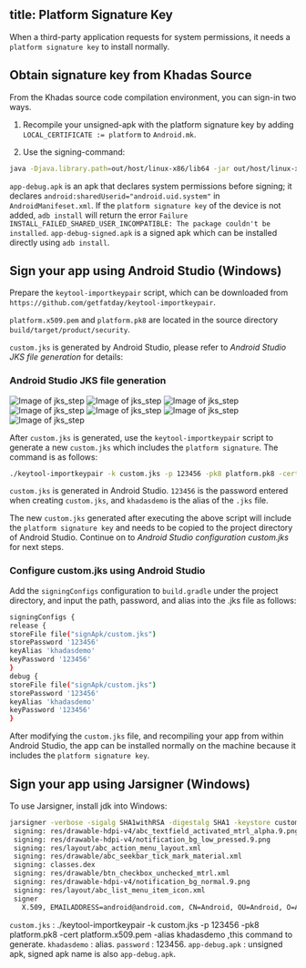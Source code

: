 title: Platform Signature Key
---

When a third-party application requests for system permissions, it needs a `platform signature key` to install normally.

## Obtain signature key from Khadas Source
From the Khadas source code compilation environment, you can sign-in two ways.

1. Recompile your unsigned-apk with the platform signature key by adding `LOCAL_CERTIFICATE := platform` to `Android.mk`.

2. Use the signing-command:
```sh
java -Djava.library.path=out/host/linux-x86/lib64 -jar out/host/linux-x86/framework/signapk.jar build/target/product/security/platform.x509.pem build/target/product/security/platform.pk8 app-debug.apk app-debug-signed.apk
```

`app-debug.apk` is an apk that declares system permissions before signing; it declares `android:sharedUserid="android.uid.system"` in `AndroidManifeset.xml`. If the `platform signature key` of the device is not added, `adb install` will return the error `Failure INSTALL_FAILED_SHARED_USER_INCOMPATIBLE: The package couldn't be installed`. `app-debug-signed.apk` is a signed apk which can be installed directly using `adb install`.

## Sign your app using Android Studio (Windows)
Prepare the `keytool-importkeypair` script, which can be downloaded from `https://github.com/getfatday/keytool-importkeypair`. 

`platform.x509.pem` and `platform.pk8` are located in the source directory `build/target/product/security`. 

`custom.jks` is generated by Android Studio, please refer to *Android Studio JKS file generation* for details:

### Android Studio JKS file generation
![Image of jks_step](/android/images/vim3/step1.png)
![Image of jks_step](/android/images/vim3/step2.png)
![Image of jks_step](/android/images/vim3/step3.png)
![Image of jks_step](/android/images/vim3/step4.png)
![Image of jks_step](/android/images/vim3/step5.png)
![Image of jks_step](/android/images/vim3/step6.png)
![Image of jks_step](/android/images/vim3/step7.png)

After `custom.jks` is generated, use the `keytool-importkeypair` script to generate a new `custom.jks` which includes the `platform signature`. The command is as follows:

```sh
./keytool-importkeypair -k custom.jks -p 123456 -pk8 platform.pk8 -cert platform.x509.pem -alias khadasdemo
```

`custom.jks` is generated in Android Studio. `123456` is the password entered when creating `custom.jks`, and `khadasdemo` is the alias of the `.jks` file.

The new `custom.jks` generated after executing the above script will include the `platform signature key` and needs to be copied to the project directory of Android Studio. Continue on to *Android Studio configuration custom.jks* for next steps.

###  Configure custom.jks using Android Studio
Add the `signingConfigs` configuration to `build.gradle` under the project directory, and input the path, password, and alias into the .jks file as follows: 

```sh
signingConfigs { 
release { 
storeFile file("signApk/custom.jks") 
storePassword '123456'
keyAlias 'khadasdemo'
keyPassword '123456'
} 
debug { 
storeFile file("signApk/custom.jks") 
storePassword '123456'
keyAlias 'khadasdemo'
keyPassword '123456'
} 
```

After modifying the `custom.jks` file, and recompiling your app from within Android Studio, the app can be installed normally on the machine because it includes the `platform signature key`.

## Sign your app using Jarsigner (Windows)
To use Jarsigner, install jdk into Windows:

```sh
jarsigner -verbose -sigalg SHA1withRSA -digestalg SHA1 -keystore custom.jks app-debug.apk khadasdemo
 signing: res/drawable-hdpi-v4/abc_textfield_activated_mtrl_alpha.9.png
 signing: res/drawable-hdpi-v4/notification_bg_low_pressed.9.png
 signing: res/layout/abc_action_menu_layout.xml
 signing: res/drawable/abc_seekbar_tick_mark_material.xml
 signing: classes.dex
 signing: res/drawable/btn_checkbox_unchecked_mtrl.xml
 signing: res/drawable-hdpi-v4/notification_bg_normal.9.png
 signing: res/layout/abc_list_menu_item_icon.xml
 signer
   X.509, EMAILADDRESS=android@android.com, CN=Android, OU=Android, O=Android, L=Mountain View, ST=California, C=US
```
`custom.jks` : ./keytool-importkeypair -k custom.jks -p 123456 -pk8 platform.pk8 -cert platform.x509.pem -alias khadasdemo ,this command to generate.
`khadasdemo` : alias.
`password` : 123456.
`app-debug.apk` : unsigned apk, signed apk name is also `app-debug.apk`.

